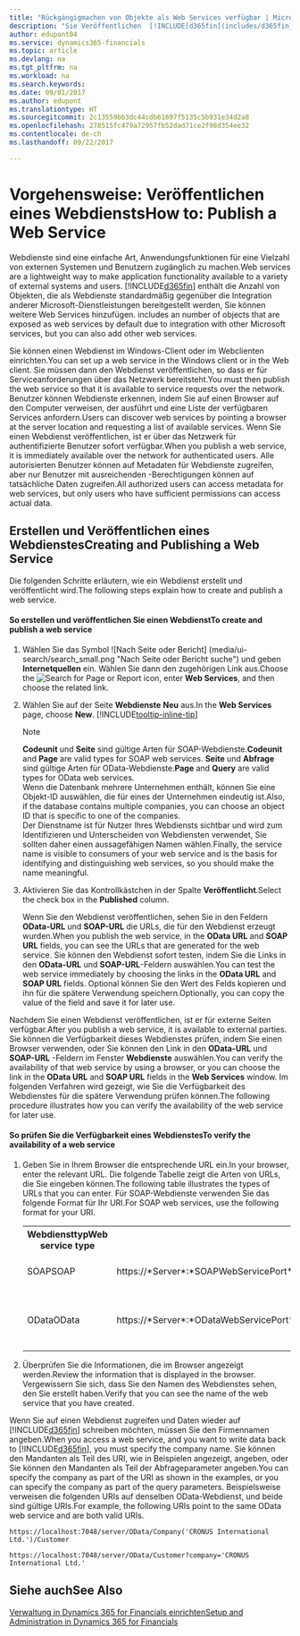 ```yaml
---
title: "Rückgängigmachen von Objekte als Web Services verfügbar | Microsoft Docs"
description: "Sie Veröffentlichen  [!INCLUDE[d365fin](includes/d365fin_md.md)] Objekte als Webdienste, und sind  sofort im Netzwerk verfügbar."
author: edupont04
ms.service: dynamics365-financials
ms.topic: article
ms.devlang: na
ms.tgt_pltfrm: na
ms.workload: na
ms.search.keywords: 
ms.date: 09/01/2017
ms.author: edupont
ms.translationtype: HT
ms.sourcegitcommit: 2c13559bb3dc44cdb61697f5135c5b931e34d2a8
ms.openlocfilehash: 278515fc479a72957fb52dad71ce2f98d354ee32
ms.contentlocale: de-ch
ms.lasthandoff: 09/22/2017

---
```

# <a name="how-to-publish-a-web-service"></a><span data-ttu-id="e360c-103">Vorgehensweise: Veröffentlichen eines Webdiensts</span><span class="sxs-lookup"><span data-stu-id="e360c-103">How to: Publish a Web Service</span></span>
<span data-ttu-id="e360c-104">Webdienste sind eine einfache Art, Anwendungsfunktionen für eine Vielzahl von externen Systemen und Benutzern zugänglich zu machen.</span><span class="sxs-lookup"><span data-stu-id="e360c-104">Web services are a lightweight way to make application functionality available to a variety of external systems and users.</span></span> [!INCLUDE[d365fin](includes/d365fin_md.md)]<span data-ttu-id="e360c-105"> enthält die Anzahl von Objekten, die als Webdienste standardmäßig gegenüber die Integration anderer Microsoft-Dienstleistungen bereitgestellt werden, Sie können weitere Web Services hinzufügen.</span><span class="sxs-lookup"><span data-stu-id="e360c-105"> includes an number of objects that are exposed as web services by default due to integration with other Microsoft services, but you can also add other web services.</span></span>  

<span data-ttu-id="e360c-106">Sie können einen Webdienst im Windows-Client oder im Webclienten einrichten.</span><span class="sxs-lookup"><span data-stu-id="e360c-106">You can set up a web service in the Windows client or in the Web client.</span></span> <span data-ttu-id="e360c-107">Sie müssen dann den Webdienst veröffentlichen, so dass er für Serviceanforderungen über das Netzwerk bereitsteht.</span><span class="sxs-lookup"><span data-stu-id="e360c-107">You must then publish the web service so that it is available to service requests over the network.</span></span> <span data-ttu-id="e360c-108">Benutzer können Webdienste erkennen, indem Sie auf einen Browser auf den Computer verweisen, der  ausführt und eine Liste der verfügbaren Services anfordern.</span><span class="sxs-lookup"><span data-stu-id="e360c-108">Users can discover web services by pointing a browser at the server location and requesting a list of available services.</span></span> <span data-ttu-id="e360c-109">Wenn Sie einen Webdienst veröffentlichen, ist er über das Netzwerk für authentifizierte Benutzer sofort verfügbar.</span><span class="sxs-lookup"><span data-stu-id="e360c-109">When you publish a web service, it is immediately available over the network for authenticated users.</span></span> <span data-ttu-id="e360c-110">Alle autorisierten Benutzer können auf Metadaten für Webdienste zugreifen, aber nur Benutzer mit ausreichenden -Berechtigungen können auf tatsächliche Daten zugreifen.</span><span class="sxs-lookup"><span data-stu-id="e360c-110">All authorized users can access metadata for web services, but only users who have sufficient permissions can access actual data.</span></span>

## <a name="creating-and-publishing-a-web-service"></a><span data-ttu-id="e360c-111">Erstellen und Veröffentlichen eines Webdienstes</span><span class="sxs-lookup"><span data-stu-id="e360c-111">Creating and Publishing a Web Service</span></span>  
 <span data-ttu-id="e360c-112">Die folgenden Schritte erläutern, wie ein Webdienst erstellt und veröffentlicht wird.</span><span class="sxs-lookup"><span data-stu-id="e360c-112">The following steps explain how to create and publish a web service.</span></span>  

#### <a name="to-create-and-publish-a-web-service"></a><span data-ttu-id="e360c-113">So erstellen und veröffentlichen Sie einen Webdienst</span><span class="sxs-lookup"><span data-stu-id="e360c-113">To create and publish a web service</span></span>  

1.  <span data-ttu-id="e360c-114">Wählen Sie das Symbol ![Nach Seite oder Bericht] (media/ui-search/search_small.png "Nach Seite oder Bericht suche") und geben **Internetquellen** ein. Wählen Sie dann den zugehörigen Link aus.</span><span class="sxs-lookup"><span data-stu-id="e360c-114">Choose the ![Search for Page or Report](media/ui-search/search_small.png "Search for Page or Report icon") icon, enter **Web Services**, and then choose the related link.</span></span>  

2.  <span data-ttu-id="e360c-115">Wählen Sie auf der Seite **Webdienste** **Neu** aus.</span><span class="sxs-lookup"><span data-stu-id="e360c-115">In the **Web Services** page, choose **New**.</span></span> [!INCLUDE[tooltip-inline-tip](includes/tooltip-inline-tip_md.md)]  

    > [!NOTE]  
    >  <span data-ttu-id="e360c-116">**Codeunit** und **Seite** sind gültige Arten für SOAP-Webdienste.</span><span class="sxs-lookup"><span data-stu-id="e360c-116">**Codeunit** and **Page** are valid types for SOAP web services.</span></span> <span data-ttu-id="e360c-117">**Seite** und **Abfrage** sind gültige Arten für OData-Webdienste.</span><span class="sxs-lookup"><span data-stu-id="e360c-117">**Page** and **Query** are valid types for OData web services.</span></span>  
    <span data-ttu-id="e360c-118">Wenn die Datenbank mehrere Unternehmen enthält, können Sie eine Objekt-ID auswählen, die für eines der Unternehmen eindeutig ist.</span><span class="sxs-lookup"><span data-stu-id="e360c-118">Also, if the database contains multiple companies, you can choose an object ID that is specific to one of the companies.</span></span>  
    <span data-ttu-id="e360c-119">Der Dienstname ist für Nutzer Ihres Webdiensts sichtbar und wird zum Identifizieren und Unterscheiden von Webdiensten verwendet, Sie sollten daher einen aussagefähigen Namen wählen.</span><span class="sxs-lookup"><span data-stu-id="e360c-119">Finally, the service name is visible to consumers of your web service and is the basis for identifying and distinguishing web services, so you should make the name meaningful.</span></span>

3.  <span data-ttu-id="e360c-120">Aktivieren Sie das Kontrollkästchen in der Spalte **Veröffentlicht**.</span><span class="sxs-lookup"><span data-stu-id="e360c-120">Select the check box in the **Published** column.</span></span>  

     <span data-ttu-id="e360c-121">Wenn Sie den Webdienst veröffentlichen, sehen Sie in den Feldern **OData-URL** und **SOAP-URL** die URLs, die für den Webdienst erzeugt wurden.</span><span class="sxs-lookup"><span data-stu-id="e360c-121">When you publish the web service, in the **OData URL** and **SOAP URL** fields, you can see the URLs that are generated for the web service.</span></span> <span data-ttu-id="e360c-122">Sie können den Webdienst sofort testen, indem Sie die Links in den **OData-URL** und **SOAP-URL**-Feldern auswählen.</span><span class="sxs-lookup"><span data-stu-id="e360c-122">You can test the web service immediately by choosing the links in the **OData URL** and **SOAP URL** fields.</span></span> <span data-ttu-id="e360c-123">Optional können Sie den Wert des Felds kopieren und ihn für die spätere Verwendung speichern.</span><span class="sxs-lookup"><span data-stu-id="e360c-123">Optionally, you can copy the value of the field and save it for later use.</span></span>  

<span data-ttu-id="e360c-124">Nachdem Sie einen Webdienst veröffentlichen, ist er für externe Seiten verfügbar.</span><span class="sxs-lookup"><span data-stu-id="e360c-124">After you publish a web service, it is available to external parties.</span></span> <span data-ttu-id="e360c-125">Sie können die Verfügbarkeit dieses Webdienstes prüfen, indem Sie einen Browser verwenden, oder Sie können den Link in den **OData-URL** und **SOAP-URL** -Feldern im Fenster **Webdienste** auswählen.</span><span class="sxs-lookup"><span data-stu-id="e360c-125">You can verify the availability of that web service by using a browser, or you can choose the link in the **OData URL** and **SOAP URL** fields in the **Web Services** window.</span></span> <span data-ttu-id="e360c-126">Im folgenden Verfahren wird gezeigt, wie Sie die Verfügbarkeit des Webdienstes für die spätere Verwendung prüfen können.</span><span class="sxs-lookup"><span data-stu-id="e360c-126">The following procedure illustrates how you can verify the availability of the web service for later use.</span></span>  

#### <a name="to-verify-the-availability-of-a-web-service"></a><span data-ttu-id="e360c-127">So prüfen Sie die Verfügbarkeit eines Webdienstes</span><span class="sxs-lookup"><span data-stu-id="e360c-127">To verify the availability of a web service</span></span>  

1.  <span data-ttu-id="e360c-128">Geben Sie in Ihrem Browser die entsprechende URL ein.</span><span class="sxs-lookup"><span data-stu-id="e360c-128">In your browser, enter the relevant URL.</span></span> <span data-ttu-id="e360c-129">Die folgende Tabelle zeigt die Arten von URLs, die Sie eingeben können.</span><span class="sxs-lookup"><span data-stu-id="e360c-129">The following table illustrates the types of URLs that you can enter.</span></span> <span data-ttu-id="e360c-130">Für SOAP-Webdienste verwenden Sie das folgende Format für Ihr URI.</span><span class="sxs-lookup"><span data-stu-id="e360c-130">For SOAP web services, use the following format for your URI.</span></span>  

    <table>
    <tr>
    <th><span data-ttu-id="e360c-131">Webdiensttyp</span><span class="sxs-lookup"><span data-stu-id="e360c-131">Web service type</span></span></th>
    <th><span data-ttu-id="e360c-132">Syntax</span><span class="sxs-lookup"><span data-stu-id="e360c-132">Syntax</span></span></th>
    <th><span data-ttu-id="e360c-133">Beispiel</span><span class="sxs-lookup"><span data-stu-id="e360c-133">Example</span></span></th>
    </tr>
    <tr>
    <td><span data-ttu-id="e360c-134">SOAP</span><span class="sxs-lookup"><span data-stu-id="e360c-134">SOAP</span></span></td>
    <td><span data-ttu-id="e360c-135">https://*Server*:*SOAPWebServicePort*/*ServerInstance*/WS/*CompanyName*/salesDocuments/</span><span class="sxs-lookup"><span data-stu-id="e360c-135">https://*Server*:*SOAPWebServicePort*/*ServerInstance*/WS/*CompanyName*/salesDocuments/</span></span></td>
    <td><span data-ttu-id="e360c-136">https://mycompany.financials.dynamics.com:7047/MS/WS/MyCompany/Page/salesDocuments?tenant=mycompany.financials.dynamics.com</span><span class="sxs-lookup"><span data-stu-id="e360c-136">https://mycompany.financials.dynamics.com:7047/MS/WS/MyCompany/Page/salesDocuments?tenant=mycompany.financials.dynamics.com</span></span></td>
    </tr>
    <tr>
    <td><span data-ttu-id="e360c-137">OData</span><span class="sxs-lookup"><span data-stu-id="e360c-137">OData</span></span></td>
    <td><span data-ttu-id="e360c-138">https://*Server*:*ODataWebServicePort*/*ServerInstance*/OData/Company('*CompanyName*')</span><span class="sxs-lookup"><span data-stu-id="e360c-138">https://*Server*:*ODataWebServicePort*/*ServerInstance*/OData/Company('*CompanyName*')</span></span></td>
    <td><span data-ttu-id="e360c-139">https://MyCompany.financials.dynamics.com:7048/MS/OData/Company('MyCompany')/salesDocuments?tenant=MyCompany.financials.dynamics.com</span><span class="sxs-lookup"><span data-stu-id="e360c-139">https://MyCompany.financials.dynamics.com:7048/MS/OData/Company('MyCompany')/salesDocuments?tenant=MyCompany.financials.dynamics.com</span></span>

         The company name is case-sensitive.</td>
    </tr>
    </table>

2.  <span data-ttu-id="e360c-140">Überprüfen Sie die Informationen, die im Browser angezeigt werden.</span><span class="sxs-lookup"><span data-stu-id="e360c-140">Review the information that is displayed in the browser.</span></span> <span data-ttu-id="e360c-141">Vergewissern Sie sich, dass Sie den Namen des Webdienstes sehen, den Sie erstellt haben.</span><span class="sxs-lookup"><span data-stu-id="e360c-141">Verify that you can see the name of the web service that you have created.</span></span>  

 <span data-ttu-id="e360c-142">Wenn Sie auf einen Webdienst zugreifen und Daten wieder auf [!INCLUDE[d365fin](includes/d365fin_md.md)] schreiben möchten, müssen Sie den Firmennamen angeben.</span><span class="sxs-lookup"><span data-stu-id="e360c-142">When you access a web service, and you want to write data back to [!INCLUDE[d365fin](includes/d365fin_md.md)], you must specify the company name.</span></span> <span data-ttu-id="e360c-143">Sie können den Mandanten als Teil des URI, wie in Beispielen angezeigt, angeben, oder Sie können den Mandanten als Teil der Abfrageparameter angeben.</span><span class="sxs-lookup"><span data-stu-id="e360c-143">You can specify the company as part of the URI as shown in the examples, or you can specify the company as part of the query parameters.</span></span> <span data-ttu-id="e360c-144">Beispielsweise verweisen die folgenden URIs auf denselben OData-Webdienst, und beide sind gültige URIs.</span><span class="sxs-lookup"><span data-stu-id="e360c-144">For example, the following URIs point to the same OData web service and are both valid URIs.</span></span>  

```  
https://localhost:7048/server/OData/Company('CRONUS International Ltd.')/Customer  
```  

```  
https://localhost:7048/server/OData/Customer?company='CRONUS International Ltd.'  
```  

## <a name="see-also"></a><span data-ttu-id="e360c-145">Siehe auch</span><span class="sxs-lookup"><span data-stu-id="e360c-145">See Also</span></span>  
[<span data-ttu-id="e360c-146">Verwaltung in Dynamics 365 for Financials einrichten</span><span class="sxs-lookup"><span data-stu-id="e360c-146">Setup and Administration in Dynamics 365 for Financials</span></span>](admin-setup-and-administration.md)  

